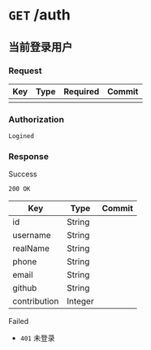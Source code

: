 # `GET` /auth

## 当前登录用户

### Request

| Key | Type | Required | Commit |
| --- | --- | --- | --- |
| | | | |

### Authorization

`Logined`

### Response

Success

`200 OK`

| Key | Type | Commit |
| --- | --- | --- |
| id | String | |
| username | String | |
| realName | String | |
| phone | String | |
| email | String | |
| github | String | |
| contribution | Integer | |

Failed

- `401` 未登录
